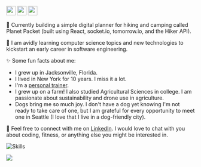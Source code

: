 <a href="https://www.linkedin.com/in/squat"><img src="https://img.shields.io/badge/linkedin-%230077B5.svg?&style=for-the-badge&logo=linkedin&logoColor=white" height=25></a> <a href="https://www.instagram.com/mic.ha.el/"><img src="https://img.shields.io/badge/instagram-%23E4405F.svg?&style=for-the-badge&logo=instagram&logoColor=white" height=25></a> <a href="[https://dev.to/mokkapps](https://dev.to/squat)"><img src="https://img.shields.io/badge/DEV.TO-%230A0A0A.svg?&style=for-the-badge&logo=dev-dot-to&logoColor=white" height=25></a></p>

🔭 Currently building a simple digital planner for hiking and camping called Planet Packet (built using React, socket.io, tomorrow.io, and the Hiker API).

🌱 I am avidly learning computer science topics and new technologies to kickstart an early career in software engineering. 

✨ Some fun facts about me:
* I grew up in Jacksonville, Florida.
* I lived in New York for 10 years.  I miss it a lot.
* I'm a [personal trainer](https://squat.coach/).
* I grew up on a farm!  I also studied Agricultural Sciences in college.  I am passionate about sustainability and drone use in agriculture.
* Dogs bring me so much joy.  I don't have a dog yet knowing I'm not ready to take care of one, but I am grateful for every opportunity to meet one in Seattle (I love that I live in a dog-friendly city).

💬 Feel free to connect with me on [LinkedIn](https://linkedin.com/in/squat/).  I would love to chat with you about coding, fitness, or anything else you might be interested in.


![Skills](https://skillicons.dev/icons?i=git,css,bootstrap,react,js,nodejs,mysql,mongodb,python)

![](https://raw.githubusercontent.com/west-korea/github-stats/master/generated/overview.svg#gh-dark-mode-only)
